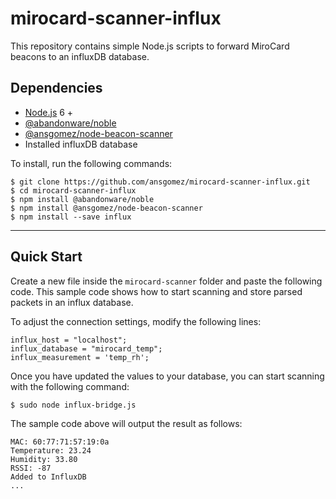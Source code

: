 mirocard-scanner-influx
===============

This repository contains simple Node.js scripts to forward MiroCard beacons to an influxDB database.

## Dependencies

* [Node.js](https://nodejs.org/en/) 6 +
* [@abandonware/noble](https://github.com/abandonware/noble)
* [@ansgomez/node-beacon-scanner](https://github.com/ansgomez/node-beacon-scanner)
* Installed influxDB database

To install, run the following commands:

```
$ git clone https://github.com/ansgomez/mirocard-scanner-influx.git
$ cd mirocard-scanner-influx
$ npm install @abandonware/noble
$ npm install @ansgomez/node-beacon-scanner
$ npm install --save influx
```
---------------------------------------
## Quick Start

Create a new file inside the `mirocard-scanner` folder and paste the following code.
This sample code shows how to start scanning and store parsed packets in an influx database.

To adjust the connection settings, modify the following lines:

```
influx_host = "localhost";
influx_database = "mirocard_temp";
influx_measurement = 'temp_rh';
```
Once you have updated the values to your database, you can start scanning with the following command:

```
$ sudo node influx-bridge.js
```

The sample code above will output the result as follows:

```
MAC: 60:77:71:57:19:0a
Temperature: 23.24
Humidity: 33.80
RSSI: -87
Added to InfluxDB
...
```
